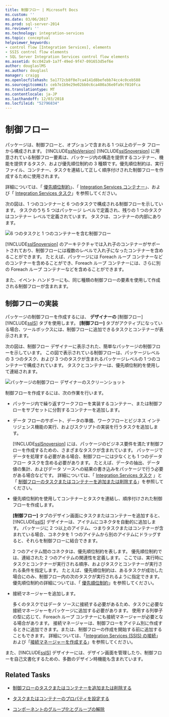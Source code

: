 ```yaml
---
title: 制御フロー | Microsoft Docs
ms.custom: ''
ms.date: 03/06/2017
ms.prod: sql-server-2014
ms.reviewer: ''
ms.technology: integration-services
ms.topic: conceptual
helpviewer_keywords:
- control flow [Integration Services], elements
- SSIS control flow elements
- SQL Server Integration Services control flow elements
ms.assetid: 0cc042a9-1a7f-49ed-9f47-091653d5ef6e
author: douglaslMS
ms.author: douglasl
manager: craigg
ms.openlocfilehash: 5a1772cb8f0e7ca4141d8befebb74cc4c0ceb588
ms.sourcegitcommit: ceb7e1b9e29e02bb0c6ca400a36e0fa9cf010fca
ms.translationtype: MT
ms.contentlocale: ja-JP
ms.lasthandoff: 12/03/2018
ms.locfileid: "52796834"
---
```

# <a name="control-flow"></a>制御フロー
  パッケージは、制御フローと、オプションで含まれる 1 つ以上のデータ フローから構成されます。 [!INCLUDE[ssNoVersion](../../includes/ssnoversion-md.md)] [!INCLUDE[ssISnoversion](../../../includes/ssisnoversion-md.md)] に用意されている制御フロー要素は、パッケージ内の構造を提供するコンテナー、機能を提供するタスク、および優先順位制約の 3 種類です。優先順位制約は、実行ファイル、コンテナー、タスクを連結して正しく順序付けされた制御フローを作成するために使用されます。  
  
 詳細については、「 [優先順位制約](precedence-constraints.md)」、「 [Integration Services コンテナー](integration-services-containers.md)」、および「 [Integration Services タスク](integration-services-tasks.md)」を参照してください。  
  
 次の図は、1 つのコンテナーと 6 つのタスクで構成される制御フローを示しています。 タスクのうち 5 つはパッケージ レベルで定義され、残りの 1 つのタスクはコンテナー レベルで定義されています。 タスクは、コンテナーの内部にあります。  
  
 ![6 つのタスクと 1 つのコンテナーを含む制御フロー](../media/ssis-controlflowelmt.gif "6 つのタスクと 1 つのコンテナーを含む制御フロー")  
  
 [!INCLUDE[ssISnoversion](../../../includes/ssisnoversion-md.md)] のアーキテクチャでは入れ子のコンテナーがサポートされており、制御フローには複数のレベルで入れ子になったコンテナーを含めることができます。 たとえば、パッケージには Foreach ループ コンテナーなどのコンテナーを含めることができ、Foreach ループ コンテナーには、さらに別の Foreach ループ コンテナーなどを含めることができます。  
  
 また、イベント ハンドラーにも、同じ種類の制御フローの要素を使用して作成される制御フローが含まれます。  
  
## <a name="control-flow-implementation"></a>制御フローの実装  
 パッケージの制御フローを作成するには、 **デザイナーの** [制御フロー] [!INCLUDE[ssIS](../../../includes/ssis-md.md)] タブを使用します。 **[制御フロー]** タブがアクティブになっている場合、ツールボックスには、制御フローに追加できるタスクとコンテナーが表示されます。  
  
 次の図は、制御フロー デザイナーに表示された、簡単なパッケージの制御フローを示しています。 この図で表示されている制御フローは、パッケージレベルの 3 つのタスク、および 3 つのタスクが含まれるパッケージレベルの 1 つのコンテナーで構成されています。 タスクとコンテナーは、優先順位制約を使用して連結されます。  
  
 ![パッケージの制御フロー デザイナーのスクリーンショット](../media/samplecontrolflow.gif "パッケージの制御フロー デザイナーのスクリーンショット")  
  
 制御フローを作成するには、次の作業を行います。  
  
-   パッケージ内で繰り返すワークフローを実装するコンテナー、または制御フローをサブセットに分割するコンテナーを追加します。  
  
-   データ フローのサポート、データの準備、ワークフローとビジネス インテリジェンス機能の実行、およびスクリプトの実装を行うタスクを追加します。  
  
     [!INCLUDE[ssISnoversion](../../../includes/ssisnoversion-md.md)] には、パッケージのビジネス要件を満たす制御フローを作成するための、さまざまなタスクが含まれています。 パッケージでデータを処理する必要がある場合、制御フローには少なくとも 1 つのデータ フロー タスクを含める必要があります。 たとえば、データの抽出、データ値の集計、およびデータ ソースへの結果の書き込みをパッケージで行う必要がある場合などです。  詳細については、「 [Integration Services タスク](integration-services-tasks.md) 」と「 [制御フローのタスクまたはコンテナーを追加または削除する](add-or-delete-a-task-or-a-container-in-a-control-flow.md)」を参照してください。  
  
-   優先順位制約を使用してコンテナーとタスクを連結し、順序付けされた制御フローを作成します。  
  
     **[制御フロー]** タブのデザイン画面にタスクまたはコンテナーを追加すると、 [!INCLUDE[ssIS](../../../includes/ssis-md.md)] デザイナーは、アイテムにコネクタを自動的に追加します。 パッケージに 2 つ以上のアイテム、つまりタスクまたはコンテナーが含まれている場合、コネクタを 1 つのアイテムから別のアイテムにドラッグすると、それらを制御フローに結合できます。  
  
     2 つのアイテム間のコネクタは、優先順位制約を表します。 優先順位制約では、連結された 2 つのアイテムの関連性を定義します。 ここでは、実行時にタスクとコンテナーが実行される順序、およびタスクとコンテナーが実行される条件を指定します。 たとえば、優先順位制約は、あるタスクが成功した場合にのみ、制御フロー内の次のタスクが実行されるように指定できます。 優先順位制約の詳細については、「 [優先順位制約](precedence-constraints.md)」を参照してください。  
  
-   接続マネージャーを追加します。  
  
     多くのタスクではデータ ソースに接続する必要があるため、タスクに必要な接続マネージャーをパッケージに追加する必要があります。 使用する列挙子の型に応じて、Foreach ループ コンテナーにも接続マネージャーが必要となる場合があります。 接続マネージャーは、制御フローをアイテム別に作成するときに追加できます。または、制御フローの作成を開始する前に追加することもできます。 詳細については、「[Integration Services (SSIS) の接続](../connection-manager/integration-services-ssis-connections.md)」および「[接続マネージャーを作成する](../create-connection-managers.md)」を参照してください。  
  
 また、[!INCLUDE[ssIS](../../../includes/ssis-md.md)] デザイナーには、デザイン画面を管理したり、制御フローを自己文書化するための、多数のデザイン時機能も含まれています。  
  
## <a name="related-tasks"></a>Related Tasks  
  
-   [制御フローのタスクまたはコンテナーを追加または削除する](add-or-delete-a-task-or-a-container-in-a-control-flow.md)  
  
-   [タスクまたはコンテナーのプロパティを設定する](../set-the-properties-of-a-task-or-container.md)  
  
-   [コンポーネントのグループ化とグループの解除](../group-or-ungroup-components.md)  
  
  
